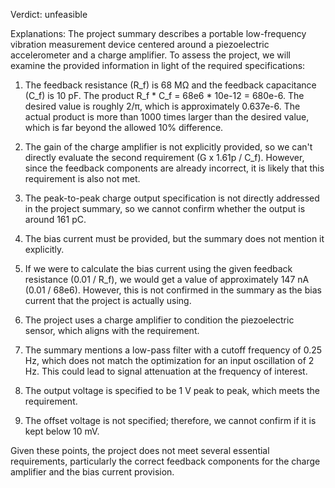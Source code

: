 Verdict: unfeasible

Explanations: 
The project summary describes a portable low-frequency vibration measurement device centered around a piezoelectric accelerometer and a charge amplifier. To assess the project, we will examine the provided information in light of the required specifications:

1. The feedback resistance (R_f) is 68 MΩ and the feedback capacitance (C_f) is 10 pF. The product R_f * C_f = 68e6 * 10e-12 = 680e-6. The desired value is roughly 2/π, which is approximately 0.637e-6. The actual product is more than 1000 times larger than the desired value, which is far beyond the allowed 10% difference.

2. The gain of the charge amplifier is not explicitly provided, so we can't directly evaluate the second requirement (G x 1.61p / C_f). However, since the feedback components are already incorrect, it is likely that this requirement is also not met.

3. The peak-to-peak charge output specification is not directly addressed in the project summary, so we cannot confirm whether the output is around 161 pC.

4. The bias current must be provided, but the summary does not mention it explicitly.

5. If we were to calculate the bias current using the given feedback resistance (0.01 / R_f), we would get a value of approximately 147 nA (0.01 / 68e6). However, this is not confirmed in the summary as the bias current that the project is actually using.

6. The project uses a charge amplifier to condition the piezoelectric sensor, which aligns with the requirement.

7. The summary mentions a low-pass filter with a cutoff frequency of 0.25 Hz, which does not match the optimization for an input oscillation of 2 Hz. This could lead to signal attenuation at the frequency of interest.

8. The output voltage is specified to be 1 V peak to peak, which meets the requirement.

9. The offset voltage is not specified; therefore, we cannot confirm if it is kept below 10 mV.

Given these points, the project does not meet several essential requirements, particularly the correct feedback components for the charge amplifier and the bias current provision.